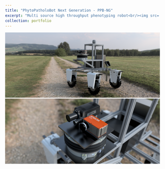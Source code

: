 ```yaml
---
title: "PhytoPatholoBot Next Generation - PPB-NG"
excerpt: "Multi source high throughput phenotyping robot<br/><img src='/images/portfolio/PPB_NG/FULL V3 New Amiga Assembly v3.png'>"
collection: portfolio
---
```


<img src='/images/portfolio/PPB_NG/FULL V3 New Amiga Assembly v3.png'>
<img src='/images/portfolio/PPB_NG/GIMBAL.png'>
